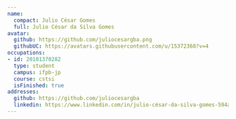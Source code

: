 ```yaml
---
name:
  compact: Julio César Gomes
  full: Julio César da Silva Gomes
avatar:
  github: https://github.com/juliocesargba.png
  githubUC: https://avatars.githubusercontent.com/u/15372368?v=4
occupations:
- id: 20101370282
  type: student
  campus: ifpb-jp
  course: cstsi
  isFinished: true
addresses:
  github: https://github.com/juliocesargba
  linkedin: https://www.linkedin.com/in/julio-césar-da-silva-gomes-594a80107/
---
```

